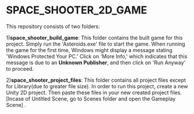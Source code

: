 # SPACE_SHOOTER_2D_GAME

This repository consists of two folders:

1)**space_shooter_build_game**: This folder contains the built game for this project. Simply run the 'Asteroids.exe' file to start the game. When running the game for the first time, Windows might display a message stating 'Windows Protected Your PC.' Click on 'More Info,' which indicates that this message is due to an **Unknown Publisher**, and then click on 'Run Anyway' to proceed.

2)**space_shooter_project_files**: This folder contains all project files except for Library(due to greater file size). In order to run this project, create a new Unity 2D project. Then paste these files in your new created project files. [Incase of Untitled Scene, go to Scenes folder and open the Gameplay Scene] .
